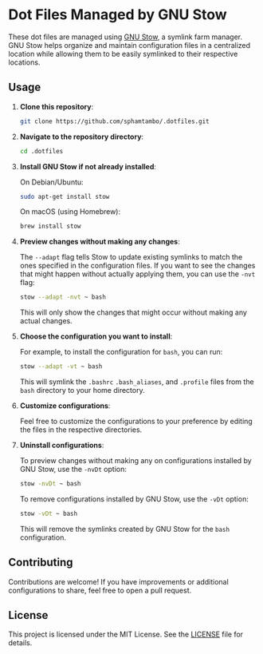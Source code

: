 # Dot Files Managed by GNU Stow

These dot files are managed using [GNU Stow](https://www.gnu.org/software/stow/), a symlink farm manager. GNU Stow helps organize and maintain configuration files in a centralized location while allowing them to be easily symlinked to their respective locations.

## Usage

1. **Clone this repository**:

    ```bash
    git clone https://github.com/sphamtambo/.dotfiles.git
    ```

2. **Navigate to the repository directory**:

    ```bash
    cd .dotfiles
    ```

3. **Install GNU Stow if not already installed**:

    On Debian/Ubuntu:

    ```bash
    sudo apt-get install stow
    ```

    On macOS (using Homebrew):

    ```bash
    brew install stow
    ```

4. **Preview changes without making any changes**:

    The `--adapt` flag tells Stow to update existing symlinks to match the ones specified in the configuration files. If you want to see the changes that might happen without actually applying them, you can use the `-nvt` flag:

    ```bash
    stow --adapt -nvt ~ bash
    ```

    This will only show the changes that might occur without making any actual changes.

5. **Choose the configuration you want to install**:

    For example, to install the configuration for `bash`, you can run:

    ```bash
    stow --adapt -vt ~ bash
    ```

    This will symlink the `.bashrc` `.bash_aliases`, and `.profile` files from the `bash` directory to your home directory.

6. **Customize configurations**:

    Feel free to customize the configurations to your preference by editing the files in the respective directories.

7. **Uninstall configurations**:

    To preview changes without making any on configurations installed by GNU Stow, use the `-nvDt` option:

    ```bash
    stow -nvDt ~ bash
    ```

    To remove configurations installed by GNU Stow, use the `-vDt` option:

    ```bash
    stow -vDt ~ bash
    ```

    This will remove the symlinks created by GNU Stow for the `bash` configuration.

## Contributing

Contributions are welcome! If you have improvements or additional configurations to share, feel free to open a pull request.

## License

This project is licensed under the MIT License. See the [LICENSE](LICENSE) file for details.
